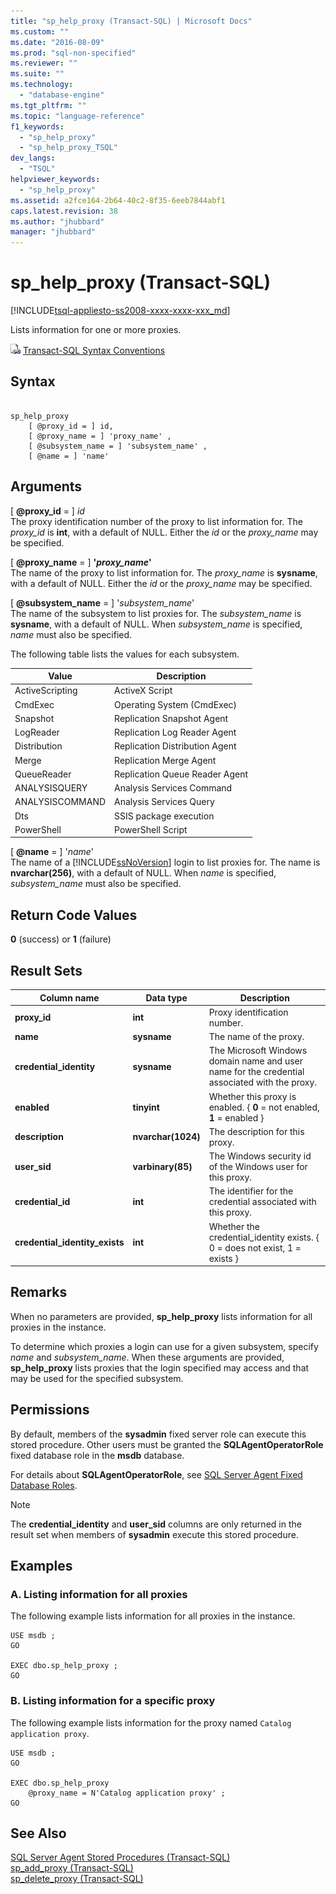 ```yaml
---
title: "sp_help_proxy (Transact-SQL) | Microsoft Docs"
ms.custom: ""
ms.date: "2016-08-09"
ms.prod: "sql-non-specified"
ms.reviewer: ""
ms.suite: ""
ms.technology: 
  - "database-engine"
ms.tgt_pltfrm: ""
ms.topic: "language-reference"
f1_keywords: 
  - "sp_help_proxy"
  - "sp_help_proxy_TSQL"
dev_langs: 
  - "TSQL"
helpviewer_keywords: 
  - "sp_help_proxy"
ms.assetid: a2fce164-2b64-40c2-8f35-6eeb7844abf1
caps.latest.revision: 38
ms.author: "jhubbard"
manager: "jhubbard"
---
```

# sp_help_proxy (Transact-SQL)
[!INCLUDE[tsql-appliesto-ss2008-xxxx-xxxx-xxx_md](../../database-engine/configure/windows/includes/tsql-appliesto-ss2008-xxxx-xxxx-xxx-md.md)]

  Lists information for one or more proxies.  
  
 ![Topic link icon](../../database-engine/configure/windows/media/topic-link.gif "Topic link icon") [Transact-SQL Syntax Conventions](../Topic/Transact-SQL%20Syntax%20Conventions%20\(Transact-SQL\).md)  
  
## Syntax  
  
```  
  
sp_help_proxy   
    [ @proxy_id = ] id,  
    [ @proxy_name = ] 'proxy_name' ,  
    [ @subsystem_name = ] 'subsystem_name' ,  
    [ @name = ] 'name'  
```  
  
## Arguments  
 [ **@proxy_id** = ] *id*  
 The proxy identification number of the proxy to list information for. The *proxy_id* is **int**, with a default of NULL. Either the *id* or the *proxy_name* may be specified.  
  
 [ **@proxy_name** = ] **'***proxy_name***'**  
 The name of the proxy to list information for. The *proxy_name* is **sysname**, with a default of NULL. Either the *id* or the *proxy_name* may be specified.  
  
 [ **@subsystem_name** = ] '*subsystem_name*'  
 The name of the subsystem to list proxies for. The *subsystem_name* is **sysname**, with a default of NULL. When *subsystem_name* is specified, *name* must also be specified.  
  
 The following table lists the values for each subsystem.  
  
|Value|Description|  
|-----------|-----------------|  
|ActiveScripting|ActiveX Script|  
|CmdExec|Operating System (CmdExec)|  
|Snapshot|Replication Snapshot Agent|  
|LogReader|Replication Log Reader Agent|  
|Distribution|Replication  Distribution Agent|  
|Merge|Replication Merge Agent|  
|QueueReader|Replication Queue Reader Agent|  
|ANALYSISQUERY|Analysis Services Command|  
|ANALYSISCOMMAND|Analysis Services Query|  
|Dts|SSIS package execution|  
|PowerShell|PowerShell Script|  
  
 [ **@name** = ] '*name*'  
 The name of a [!INCLUDE[ssNoVersion](../../advanced-analytics/r-services/includes/ssnoversion-md.md)] login to list proxies for. The name is **nvarchar(256)**, with a default of NULL. When *name* is specified, *subsystem_name* must also be specified.  
  
## Return Code Values  
 **0** (success) or **1** (failure)  
  
## Result Sets  
  
|Column name|Data type|Description|  
|-----------------|---------------|-----------------|  
|**proxy_id**|**int**|Proxy identification number.|  
|**name**|**sysname**|The name of the proxy.|  
|**credential_identity**|**sysname**|The Microsoft Windows domain name and user name for the credential associated with the proxy.|  
|**enabled**|**tinyint**|Whether this proxy is enabled. { **0** = not enabled, **1** = enabled }|  
|**description**|**nvarchar(1024)**|The description for this proxy.|  
|**user_sid**|**varbinary(85)**|The Windows security id of the Windows user for this proxy.|  
|**credential_id**|**int**|The identifier for the credential associated with this proxy.|  
|**credential_identity_exists**|**int**|Whether the credential_identity exists. { 0 = does not exist, 1 = exists }|  
  
## Remarks  
 When no parameters are provided, **sp_help_proxy** lists information for all proxies in the instance.  
  
 To determine which proxies a login can use for a given subsystem, specify *name* and *subsystem_name*. When these arguments are provided, **sp_help_proxy** lists proxies that the login specified may access and that may be used for the specified subsystem.  
  
## Permissions  
 By default, members of the **sysadmin** fixed server role can execute this stored procedure. Other users must be granted the **SQLAgentOperatorRole** fixed database role in the **msdb** database.  
  
 For details about **SQLAgentOperatorRole**, see [SQL Server Agent Fixed Database Roles](../Topic/SQL%20Server%20Agent%20Fixed%20Database%20Roles.md).  
  
> [!NOTE]  
>  The **credential_identity** and **user_sid** columns are only returned in the result set when members of **sysadmin** execute this stored procedure.  
  
## Examples  
  
### A. Listing information for all proxies  
 The following example lists information for all proxies in the instance.  
  
```  
USE msdb ;  
GO  
  
EXEC dbo.sp_help_proxy ;  
GO  
```  
  
### B. Listing information for a specific proxy  
 The following example lists information for the proxy named `Catalog application proxy`.  
  
```  
USE msdb ;  
GO  
  
EXEC dbo.sp_help_proxy  
    @proxy_name = N'Catalog application proxy' ;  
GO  
```  
  
## See Also  
 [SQL Server Agent Stored Procedures &#40;Transact-SQL&#41;](../../relational-databases/system-stored-procedures/sql-server-agent-stored-procedures-transact-sql.md)   
 [sp_add_proxy &#40;Transact-SQL&#41;](../../relational-databases/system-stored-procedures/sp-add-proxy-transact-sql.md)   
 [sp_delete_proxy &#40;Transact-SQL&#41;](../../relational-databases/system-stored-procedures/sp-delete-proxy-transact-sql.md)  
  
  